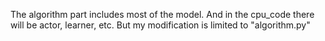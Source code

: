 The algorithm part includes most of the model. And in the cpu_code there will be actor, learner, etc. But my modification is limited to "algorithm.py"
